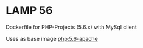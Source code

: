 LAMP 56
=============

Dockerfile for PHP-Projects (5.6.x) with MySql client

Uses as base image [php:5.6-apache](https://registry.hub.docker.com/_/php/)
